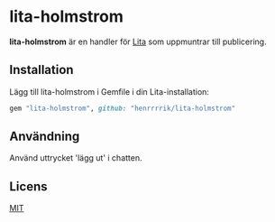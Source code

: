 # lita-holmstrom

**lita-holmstrom** är en handler för [Lita](https://github.com/jimmycuadra/lita) som uppmuntrar till publicering.

## Installation

Lägg till lita-holmstrom i Gemfile i din Lita-installation:

``` ruby
gem "lita-holmstrom", github: "henrrrrik/lita-holmstrom"
```

## Användning

Använd uttrycket 'lägg ut' i chatten.


## Licens

[MIT](http://opensource.org/licenses/MIT)

